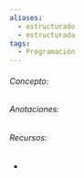 ```yaml
---
aliases:
  - estructurado
  - estructurada
tags:
  - Programación
---
```

###### Concepto:



###### Anotaciones:

> 

######  Recursos:

- []()